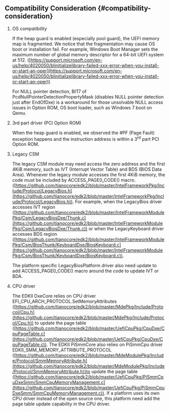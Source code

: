 ## Compatibility Consideration {#compatibility-consideration}

1.  OS compatibility

    If the heap guard is enabled (especially pool guard), the UEFI memory map is fragmented. We notice that the fragmentation may cause OS boot or installation fail. For example, Windows Boot Manager sets the maximum number of global memory descriptor for a 64-bit UEFI system at 512\. ([https://support.microsoft.com/en-us/help/4020050/blinitializelibrary-failed-xxx-error-when-you-install-or-start-an-oper](https://support.microsoft.com/en-us/help/4020050/blinitializelibrary-failed-xxx-error-when-you-install-or-start-an-oper))

    For NULL pointer detection, BIT7 of PcdNullPointerDetectionPropertyMask (disables NULL pointer detection just after EndOfDxe) is a workaround for those unsolvable NULL access issues in Option ROM, OS boot loader, such as Windows 7 boot on Qemu.

2.  3rd part driver (PCI Option ROM)

    When the heap guard is enabled, we observed the #PF (Page Fault) exception happens and the instruction address is within a 3<sup>rd</sup> part PCI Option ROM.

3.  Legacy CSM

    The legacy CSM module may need access the zero address and the first 4KiB memory, such as IVT (Interrupt Vector Table) and BDS (BIOS Data Area). Whenever the legacy module accesses the first 4KiB memory, the code must be included by ACCESS_PAGE0_CODE() macro. ([https://github.com/tianocore/edk2/blob/master/IntelFrameworkPkg/Include/Protocol/LegacyBios.h](https://github.com/tianocore/edk2/blob/master/IntelFrameworkPkg/Include/Protocol/LegacyBios.h)). For example, when the LegacyBios driver accesses IVT region ([https://github.com/tianocore/edk2/blob/master/IntelFrameworkModulePkg/Csm/LegacyBiosDxe/Thunk.c](https://github.com/tianocore/edk2/blob/master/IntelFrameworkModulePkg/Csm/LegacyBiosDxe/Thunk.c)) or when the LegacyKeyboard driver accesses BDS region ([https://github.com/tianocore/edk2/blob/master/IntelFrameworkModulePkg/Csm/BiosThunk/KeyboardDxe/BiosKeyboard.c](https://github.com/tianocore/edk2/blob/master/IntelFrameworkModulePkg/Csm/BiosThunk/KeyboardDxe/BiosKeyboard.c)).

    The platform specific LegacyBiosPlatform driver also need update to add ACCESS_PAGE0_CODE() macro around the code to update IVT or BDA.

4.  CPU driver

    The EDKII DxeCore relies on CPU driver EFI_CPU_ARCH_PROTOCOL.SetMemoryAttributes ([https://github.com/tianocore/edk2/blob/master/MdePkg/Include/Protocol/Cpu.h](https://github.com/tianocore/edk2/blob/master/MdePkg/Include/Protocol/Cpu.h)) to update the page table ([https://github.com/tianocore/edk2/blob/master/UefiCpuPkg/CpuDxe/CpuPageTable.c](https://github.com/tianocore/edk2/blob/master/UefiCpuPkg/CpuDxe/CpuPageTable.c)). The EDKII PiSmmCore also relies on PiSmmCpu driver EDKII_SMM_MEMORY_ATTRIBUTE_PROTOCOL ([https://github.com/tianocore/edk2/blob/master/MdeModulePkg/Include/Protocol/SmmMemoryAttribute.h](https://github.com/tianocore/edk2/blob/master/MdeModulePkg/Include/Protocol/SmmMemoryAttribute.h))to update the page table ([https://github.com/tianocore/edk2/blob/master/UefiCpuPkg/PiSmmCpuDxeSmm/SmmCpuMemoryManagement.c](https://github.com/tianocore/edk2/blob/master/UefiCpuPkg/PiSmmCpuDxeSmm/SmmCpuMemoryManagement.c)). If a platform uses its own CPU driver instead of the open source one, this platform need add the page table update capability in the CPU driver.
